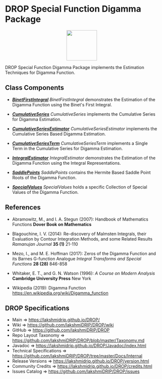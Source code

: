 # DROP Special Function Digamma Package

<p align="center"><img src="https://github.com/lakshmiDRIP/DROP/blob/master/DRIP_Logo.gif?raw=true" width="100"></p>

DROP Special Function Digamma Package implements the Estimation Techniques for Digamma Function.


## Class Components

 * [***BinetFirstIntegral***](https://github.com/lakshmiDRIP/DROP/tree/master/src/main/java/org/drip/specialfunction/digamma/BinetFirstIntegral.java)
 <i>BinetFirstIntegral</i> demonstrates the Estimation of the Digamma Function using the Binet's First Integral.

 * [***CumulativeSeries***](https://github.com/lakshmiDRIP/DROP/tree/master/src/main/java/org/drip/specialfunction/digamma/CumulativeSeries.java)
 <i>CumulativeSeries</i> implements the Cumulative Series for Digamma Estimation.

 * [***CumulativeSeriesEstimator***](https://github.com/lakshmiDRIP/DROP/tree/master/src/main/java/org/drip/specialfunction/digamma/CumulativeSeriesEstimator.java)
 <i>CumulativeSeriesEstimator</i> implements the Cumulative Series Based Digamma Estimation.

 * [***CumulativeSeriesTerm***](https://github.com/lakshmiDRIP/DROP/tree/master/src/main/java/org/drip/specialfunction/digamma/CumulativeSeriesTerm.java)
 <i>CumulativeSeriesTerm</i> implements a Single Term in the Cumulative Series for Digamma Estimation.

 * [***IntegralEstimator***](https://github.com/lakshmiDRIP/DROP/tree/master/src/main/java/org/drip/specialfunction/digamma/IntegralEstimator.java)
 <i>IntegralEstimator</i> demonstrates the Estimation of the Digamma Function using the Integral Representations.

 * [***SaddlePoints***](https://github.com/lakshmiDRIP/DROP/tree/master/src/main/java/org/drip/specialfunction/digamma/SaddlePoints.java)
 <i>SaddlePoints</i> contains the Hermite Based Saddle Point Roots of the Digamma Function.

 * [***SpecialValues***](https://github.com/lakshmiDRIP/DROP/tree/master/src/main/java/org/drip/specialfunction/digamma/SpecialValues.java)
 <i>SpecialValues</i> holds a specific Collection of Special Values of the Digamma Function.


## References

 * Abramowitz, M., and I. A. Stegun (2007): Handbook of Mathematics Functions <b>Dover Book on Mathematics</b>

 * Blagouchine, I. V. (2014): Re-discovery of Malmsten Integrals, their Evaluation by Contour Integration Methods, and some Related Results <i>Ramanujan Journal</i> <b>35 (1)</b> 21-110

 * Mezo, I., and M. E. Hoffman (2017): Zeros of the Digamma Function and its Barnes G-function Analogue <i>Integral Transforms and Special Functions</i> <b>28 (28)</b> 846-858

 * Whitaker, E. T., and G. N. Watson (1996): <i>A Course on Modern Analysis</i> <b>Cambridge University Press</b> New York

 * Wikipedia (2019): Digamma Function https://en.wikipedia.org/wiki/Digamma_function


## DROP Specifications

 * Main                     => https://lakshmidrip.github.io/DROP/
 * Wiki                     => https://github.com/lakshmiDRIP/DROP/wiki
 * GitHub                   => https://github.com/lakshmiDRIP/DROP
 * Repo Layout Taxonomy     => https://github.com/lakshmiDRIP/DROP/blob/master/Taxonomy.md
 * Javadoc                  => https://lakshmidrip.github.io/DROP/Javadoc/index.html
 * Technical Specifications => https://github.com/lakshmiDRIP/DROP/tree/master/Docs/Internal
 * Release Versions         => https://lakshmidrip.github.io/DROP/version.html
 * Community Credits        => https://lakshmidrip.github.io/DROP/credits.html
 * Issues Catalog           => https://github.com/lakshmiDRIP/DROP/issues
